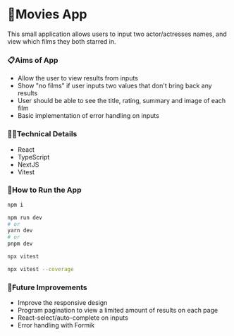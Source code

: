# 🍿Movies App

This small application allows users to input two actor/actresses names, and view which films they both starred in.

### 📋Aims of App

- Allow the user to view results from inputs
- Show "no films" if user inputs two values that don't bring back any results
- User should be able to see the title, rating, summary and image of each film
- Basic implementation of error handling on inputs

### 👩‍💻Technical Details

- React
- TypeScript
- NextJS
- Vitest

### 🔧How to Run the App

```bash
npm i
```

```bash
npm run dev
# or
yarn dev
# or
pnpm dev
```

```bash
npx vitest

npx vitest --coverage
```

### 💭Future Improvements

- Improve the responsive design
- Program pagination to view a limited amount of results on each page
- React-select/auto-complete on inputs
- Error handling with Formik
